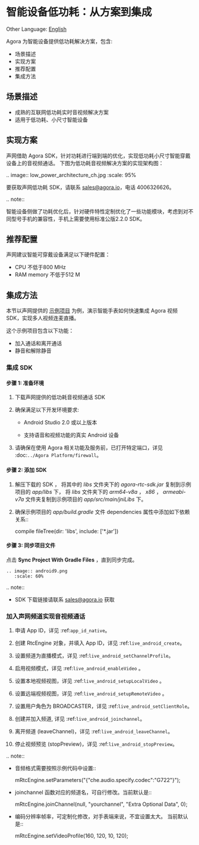 # 智能设备低功耗：从方案到集成

Other Language: [English](README.md)

Agora 为智能设备提供低功耗解决方案，包含:

* 场景描述
* 实现方案
* 推荐配置
* 集成方法

## 场景描述

* 成熟的互联网低功耗实时音视频解决方案
* 适用于低功耗、小尺寸智能设备


## 实现方案

声网借助 Agora SDK，针对功耗进行端到端的优化，实现低功耗小尺寸智能穿戴设备上的音视频通话。
下图为低功耗音视频解决方案的实现架构图：

.. image:: low_power_architecture_ch.jpg
    :scale: 95%


要获取声网低功耗 SDK，请联系 sales@agora.io，电话 4006326626。

.. note::

   智能设备侧做了功耗优化后，针对硬件特性定制优化了一些功能模块，考虑到对不同型号手机的兼容性，手机上需要使用标准公版2.2.0 SDK。



## 推荐配置

声网建议智能可穿戴设备满足以下硬件配置：

* CPU 不低于800 MHz
*  RAM memory 不低于512 M


## 集成方法

本节以声网提供的 [示例项目](https://github.com/AgoraIO/ARD-Agora-RTC-Low-Power/tree/master/Android/LowPowerWatch) 为例，演示智能手表如何快速集成 Agora 视频 SDK，实现多人视频连麦直播。

这个示例项目包含以下功能：

* 加入通话和离开通话
* 静音和解除静音


### 集成 SDK

#### 步骤 1: 准备环境

1. 下载声网提供的低功耗音视频通话 SDK
2. 确保满足以下开发环境要求:


    * Android Studio 2.0 或以上版本

    * 支持语音和视频功能的真实 Android 设备


3. 请确保在使用 Agora 相关功能及服务前，已打开特定端口，详见 :doc:`../Agora Platform/firewall`。


#### 步骤 2: 添加 SDK


1. 解压下载的 SDK ， 将其中的 *libs* 文件夹下的 *agora-rtc-sdk.jar* 复制到示例项目的 *app/libs* 下， 将 *libs* 文件夹下的 *arm64-v8a* ， *x86* ， *armeabi-v7a* 文件夹复制到示例项目的 *app/src/main/jniLibs* 下。
2. 确保示例项目的 *app/build.gradle* 文件 dependencies 属性中添加如下依赖关系::

    compile fileTree(dir: 'libs', include: ['*.jar'])


#### 步骤 3: 同步项目文件

点击 **Sync Project With Gradle Files** ，直到同步完成。


    .. image:: android9.png
       :scale: 60%


.. note::

  * SDK 下载链接请联系 sales@agora.io 获取



### 加入声网频道实现音视频通话

1. 申请 App ID，详见 :ref:`app_id_native`。

2. 创建 RtcEngine 对象，并填入 App ID，详见 :ref:`live_android_create`。

3. 设置频道为直播模式，详见 :ref:`live_android_setChannelProfile`。

4. 启用视频模式，详见 :ref:`live_android_enableVideo` 。

5. 设置本地视频视图，详见 :ref:`live_android_setupLocalVideo` 。

6. 设置远端视频视图，详见 :ref:`live_android_setupRemoteVideo` 。

7. 设置用户角色为 BROADCASTER，详见 :ref:`live_android_setClientRole`。

8. 创建并加入频道, 详见 :ref:`live_android_joinchannel`。

9. 离开频道 (leaveChannel)，详见 :ref:`live_android_leaveChannel`。

10. 停止视频预览 (stopPreview)，详见 :ref:`live_android_stopPreview`。

.. note::

  * 音频格式需要按照示例代码中设置::

      mRtcEngine.setParameters("{\"che.audio.specify.codec\":\"G722\"}");

  * joinchannel 函数对应的频道名，可自行修改。当前默认是::

      mRtcEngine.joinChannel(null, "yourchannel", "Extra Optional Data", 0);

  * 编码分辨率帧率，可定制化修改，对手表端来说，不宜设置太大。 当前默认是::

      mRtcEngine.setVideoProfile(160, 120, 10, 120);
